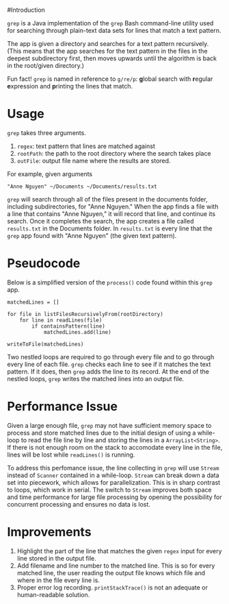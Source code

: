 #Introduction

`grep` is a Java implementation of the `grep` Bash command-line utility used for searching through plain-text data sets for lines that match a text pattern.

The app is given a directory and searches for a text pattern recursively. (This means that the app searches for the text pattern in the files in the deepest subdirectory first, then moves upwards until the algorithm is back in the root/given directory.)

Fun fact! `grep` is named in reference to `g/re/p`: **g**lobal search with **r**egular **e**xpression and **p**rinting the lines that match.

# Usage

`grep` takes three arguments.
1. `regex`: text pattern that lines are matched against
2. `rootPath`: the path to the root directory where the search takes place
3. `outFile`: output file name where the results are stored.

For example, given arguments 

```"Anne Nguyen" ~/Documents ~/Documents/results.txt```

`grep` will search through all of the files present in the documents folder, including subdirectories, for "Anne Nguyen." When the app finds a file with a line that contains "Anne Nguyen," it will record that line, and continue its search. Once it completes the search, the app creates a file called `results.txt` in the Documents folder. In `results.txt` is every line that the `grep` app found with "Anne Nguyen" (the given text pattern).

# Pseudocode
Below is a simplified version of the `process()` code found within this `grep` app.

```
matchedLines = []

for file in listFilesRecursivelyFrom(rootDirectory)
    for line in readLines(file)
        if containsPattern(line)
            matchedLines.add(line)

writeToFile(matchedLines)
```

Two nestled loops are required to go through every file and to go through every line of each file. `grep` checks each line to see if it matches the text pattern. If it does, then `grep` adds the line to its record. At the end of the nestled loops, `grep` writes the matched lines into an output file.

# Performance Issue

Given a large enough file, `grep` may not have sufficient memory space to process and store matched lines due to the initial design of using a while-loop to read the file line by line and storing the lines in a `ArrayList<String>`. If there is not enough room on the stack to accomodate every line in the file, lines will be lost while `readLines()` is running. 

To address this perfomance issue, the line collecting in `grep` will use `Stream` instead of `Scanner` contained in a while-loop. `Stream` can break down a data set into piecework, which allows for parallelization. This is in sharp contrast to loops, which work in serial. The switch to `Stream` improves both space and time performance for large file processing by opening the possibility for concurrent processing and ensures no data is lost. 

# Improvements

1. Highlight the part of the line that matches the given `regex` input for every line stored in the output file.
2. Add filename and line number to the matched line. This is so for every matched line, the user reading the output file knows which file and where in the file every line is.
3. Proper error log recording. `printStackTrace()` is not an adequate or human-readable solution.